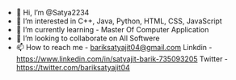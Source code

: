 - 👋 Hi, I’m @Satya2234
- 👀 I’m interested in C++, Java, Python, HTML, CSS, JavaScript
- 🌱 I’m currently learning - Master Of Computer Application    
- 💞️ I’m looking to collaborate on All Softwere
- 📫 How to reach me - bariksatyajit04@gmail.com
              Linkdin -https://www.linkedin.com/in/satyajit-barik-735093205
              Twitter - https://twitter.com/bariksatyajit04
<!---
Satya2234/Satya2234 is a ✨ special ✨ repository because its `README.md` (this file) appears on your GitHub profile.
You can click the Preview link to take a look at your changes.
--->
